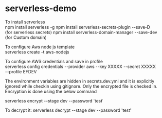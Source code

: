 # serverless-demo

To install serverless <br />
npm install serverless -g
npm install serverless-secrets-plugin --save-D (for serverless secrets)
npm install serverless-domain-manager --save-dev (for Custom domain)

To configure Aws node js template <br />
serverless create -t aws-nodejs

To configure AWS credentials and save in profile <br />
serverless config credentials --provider aws --key XXXXX --secret XXXXX --profile EFDEV

The environment variables are hidden in secrets.dev.yml and it is explicitly ignored while checkin using gitignore. Only the encrypted file is checked in. Encryption is done using the below command

serverless encrypt --stage dev --password 'test'

To decrypt it:
serverless decrypt --stage dev --password 'test'




